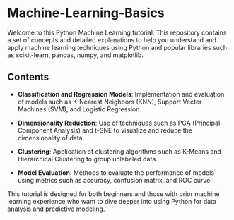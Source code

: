 # Machine-Learning-Basics

Welcome to this Python Machine Learning tutorial. This repository contains a set of concepts and detailed explanations to help you understand and apply machine learning techniques using Python and popular libraries such as scikit-learn, pandas, numpy, and matplotlib.

## Contents
- **Classification and Regression Models**: Implementation and evaluation of models such as K-Nearest Neighbors (KNN), Support Vector Machines (SVM), and Logistic Regression.

- **Dimensionality Reduction**: Use of techniques such as PCA (Principal Component Analysis) and t-SNE to visualize and reduce the dimensionality of data.

- **Clustering**: Application of clustering algorithms such as K-Means and Hierarchical Clustering to group unlabeled data.

- **Model Evaluation**: Methods to evaluate the performance of models using metrics such as accuracy, confusion matrix, and ROC curve.

This tutorial is designed for both beginners and those with prior machine learning experience who want to dive deeper into using Python for data analysis and predictive modeling.
